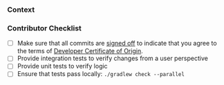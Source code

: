 ### Context
<!--- Why do you believe many users will benefit from this change? -->
<!--- Link to relevant issues or forum discussions here -->

### Contributor Checklist
- [ ] Make sure that all commits are [signed off](https://git-scm.com/docs/git-commit#git-commit---signoff) to indicate that you agree to the terms of [Developer Certificate of Origin](https://developercertificate.org/).
- [ ] Provide integration tests to verify changes from a user perspective
- [ ] Provide unit tests to verify logic
- [ ] Ensure that tests pass locally: `./gradlew check --parallel`
